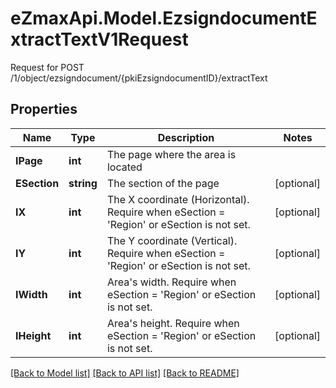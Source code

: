 # eZmaxApi.Model.EzsigndocumentExtractTextV1Request
Request for POST /1/object/ezsigndocument/{pkiEzsigndocumentID}/extractText

## Properties

Name | Type | Description | Notes
------------ | ------------- | ------------- | -------------
**IPage** | **int** | The page where the area is located | 
**ESection** | **string** | The section of the page | [optional] 
**IX** | **int** | The X coordinate (Horizontal). Require when eSection &#x3D; &#39;Region&#39; or eSection is not set. | [optional] 
**IY** | **int** | The Y coordinate (Vertical). Require when eSection &#x3D; &#39;Region&#39; or eSection is not set. | [optional] 
**IWidth** | **int** | Area&#39;s width. Require when eSection &#x3D; &#39;Region&#39; or eSection is not set. | [optional] 
**IHeight** | **int** | Area&#39;s height. Require when eSection &#x3D; &#39;Region&#39; or eSection is not set. | [optional] 

[[Back to Model list]](../README.md#documentation-for-models) [[Back to API list]](../README.md#documentation-for-api-endpoints) [[Back to README]](../README.md)


